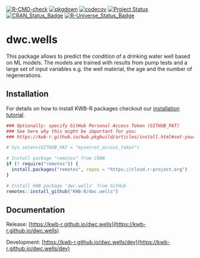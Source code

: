 [![R-CMD-check](https://github.com/KWB-R/dwc.wells/workflows/R-CMD-check/badge.svg)](https://github.com/KWB-R/dwc.wells/actions?query=workflow%3AR-CMD-check)
[![pkgdown](https://github.com/KWB-R/dwc.wells/workflows/pkgdown/badge.svg)](https://github.com/KWB-R/dwc.wells/actions?query=workflow%3Apkgdown)
[![codecov](https://codecov.io/github/KWB-R/dwc.wells/branch/main/graphs/badge.svg)](https://codecov.io/github/KWB-R/dwc.wells)
[![Project Status](https://img.shields.io/badge/lifecycle-experimental-orange.svg)](https://www.tidyverse.org/lifecycle/#experimental)
[![CRAN_Status_Badge](https://www.r-pkg.org/badges/version/dwc.wells)]()
[![R-Universe_Status_Badge](https://kwb-r.r-universe.dev/badges/dwc.wells)](https://kwb-r.r-universe.dev/)

# dwc.wells

This package allows to predict the condition
of a drinking water well based on ML models. The models are trained
with results from pump tests and a large set of input variables e.g.
the well material, the age and the number of regenerations.

## Installation

For details on how to install KWB-R packages checkout our [installation tutorial](https://kwb-r.github.io/kwb.pkgbuild/articles/install.html).

```r
### Optionally: specify GitHub Personal Access Token (GITHUB_PAT)
### See here why this might be important for you:
### https://kwb-r.github.io/kwb.pkgbuild/articles/install.html#set-your-github_pat

# Sys.setenv(GITHUB_PAT = "mysecret_access_token")

# Install package "remotes" from CRAN
if (! require("remotes")) {
  install.packages("remotes", repos = "https://cloud.r-project.org")
}

# Install KWB package 'dwc.wells' from GitHub
remotes::install_github("KWB-R/dwc.wells")
```

## Documentation

Release: [https://kwb-r.github.io/dwc.wells](https://kwb-r.github.io/dwc.wells)

Development: [https://kwb-r.github.io/dwc.wells/dev](https://kwb-r.github.io/dwc.wells/dev)

